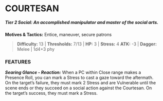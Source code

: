 # COURTESAN

##### **Tier 2 Social:** *An accomplished manipulator and master of the social arts.*

**Motives & Tactics:** Entice, maneuver, secure patrons

> **Difficulty:** 13 | **Thresholds:** 7/13 | **HP:** 3 | **Stress:** 4
> **ATK:** -3 | **Dagger:** Melee | 1d4+3 phy

### FEATURES

***Searing Glance - Reaction:*** When a PC within Close range makes a Presence Roll, you can mark a Stress to cast a gaze toward the aftermath. On the target’s failure, they must mark 2 Stress and are Vulnerable until the scene ends or they succeed on a social action against the Courtesan. On the target’s success, they must mark a Stress.
